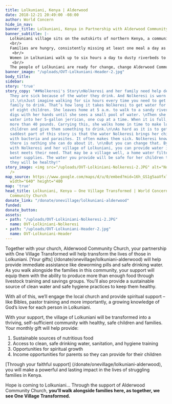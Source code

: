 ```yaml
---
title: Lolkuniani, Kenya | Alderwood
date: 2018-12-21 20:49:00 -08:00
author: World Concern
hide_in_nav: 
banner_title: Lolkuniani, Kenya in Partnership with Alderwood Community Church
banner_subtitle: |-
  Lolkuniani village sits on the outskirts of northern Kenya, a community steeped in tradition and struggling to provide food and clean water for their families and livestock.<br/>
  <br/>
  Families are hungry, consistently missing at least one meal a day as they try to keep their livestock—their main source of food and income—alive without enough food and water.  <br/>
   <br/>
  Women in Lolkuniani walk up to six hours a day to dusty riverbeds to dig for water—water filled with bacteria, disease, and debris. Children live with cramping bellies from drinking this unclean water. And with little exposure to the Gospel, the community is searching for hope beyond themselves. <br/>
   <br/>
  The people of Lolkuniani are ready for change, change Alderwood Community Church prays to see. The transformation of Lolkuniani village from a life of uncertainty to one of joyful abundance is only possible with you.
banner_image: "/uploads/OVT-Lolkuniani-Header-2.jpg"
body_title: 
sidebar: 
story: 'true'
story_copy: "##Nolkeresi's Story\nNolkeresi and her family need help desperately.
  They are sick because of the water they drink. And Nolkeresi is worn out from hauling
  it.\n\nJust imagine walking for six hours every time you need to get water for your
  family to drink. That’s how long it takes Nolkeresi to get water for her family
  of eight children. She leaves home at 5 a.m. to walk to a sandy riverbed where she
  digs with her hands until she sees a small pool of water. \nThen she scoops the
  water into her 5-gallon jerrican, one cup at a time. When it is full, it weighs
  more than 40 pounds. Carrying this, she walks home in time to make lunch for her
  children and give them something to drink.\n\nAs hard as it is to get water, the
  saddest part of this story is that the water Nolkeresi brings her children is contaminated
  with bacteria and parasites. It often makes them sick. Nolkeresi knows this, but
  there is nothing she can do about it. \n\nBut you can change that. By partnering
  with Nolkeresi and her village of Lolkuniani, you can provide water in the way that
  best meets their need. That may be a village well, a home water filter, or emergency
  water supplies. The water you provide will be safe for her children to drink, and
  they will be healthy!"
story_image: <img src="/uploads/OVT-Lolkiniani-Nolkeresi-2.JPG" alt="Nolkeresi's Story"
  />
map_source: https://www.google.com/maps/d/u/0/embed?mid=16h_GS1g5aaVfxlgbyy7ImNBDxjWzteJs"
  width="640" height="480
map: 'true'
head_title: Lolkuniani, Kenya — One Village Transformed | World Concern and Alderwood
  Community Church
donate_link: "/donate/onevillage/lolkuniani-alderwood"
funded: 
donate_button: 
assets:
- path: "/uploads/OVT-Lolkiniani-Nolkeresi-2.JPG"
  name: OVT-Lolkiniani-Nolkeresi
- path: "/uploads/OVT-Lolkuniani-Header-2.jpg"
  name: OVT-Lolkuniani-Header
---
```


Together with your church, Alderwood Community Church, your partnership with One Village Transformed will help transform the lives of those in Lolkuniani. [Your gifts] (/donate/onevillage/lolkuniani-alderwood) will help provide immediate assistance like deworming pills and safe drinking water. As you walk alongside the families in this community, your support will equip them with the ability to produce more than enough food through livestock training and savings groups. You’ll also provide a sustainable source of clean water and safe hygiene practices to keep them healthy.

With all of this, we’ll engage the local church and provide spiritual support – like Bibles, pastor training and more importantly, a growing knowledge of God’s love for each person in Lolkuniani. 

With your support, the village of Lolkuniani will be transformed into a thriving, self-sufficient community with healthy, safe children and families. Your monthly gift will help provide:

1. Sustainable sources of nutritious food
2. Access to clean, safe drinking water, sanitation, and hygiene training
3. Opportunities for spiritual growth
4. Income opportunities for parents so they can provide for their children

[Through your faithful support] (/donate/onevillage/lolkuniani-alderwood), you will make a powerful and lasting impact in the lives of struggling families in Kenya.

Hope is coming to Lolkuniani... Through the support of Alderwood Community Church, **you’ll walk alongside families here, as together, we see One Village Transformed.**
